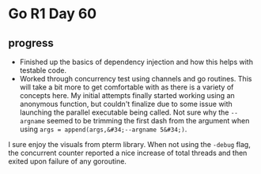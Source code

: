 # Go R1 Day 60


## progress

- Finished up the basics of dependency injection and how this helps with testable code.
- Worked through concurrency test using channels and go routines.
This will take a bit more to get comfortable with as there is a variety of concepts here.
My initial attempts finally started working using an anonymous function, but couldn&#39;t finalize due to some issue with launching the parallel executable being called.
Not sure why the `--argname` seemed to be trimming the first dash from the argument when using `args = append(args,&#34;--argname 5&#34;)`.

I sure enjoy the visuals from pterm library.
When not using the `-debug` flag, the concurrent counter reported a nice increase of total threads and then exited upon failure of any goroutine.


